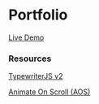 # Portfolio

[Live Demo](https://skcode0.github.io/porfolio/)


### Resources

[TypewriterJS v2](https://www.npmjs.com/package/typewriter-effect)

[Animate On Scroll (AOS)](https://github.com/michalsnik/aos#animations)

[]()


